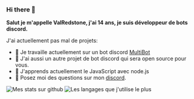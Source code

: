 ### Hi there 👋


**Salut je m'appelle ValRedstone, j'ai 14 ans, je suis développeur de bots discord.**

J'ai actuellement pas mal de projets:

- 🔭 Je travaille actuellement sur un bot discord [MultiBot](https://github.com/ValRedstone/MultiBot)
- 📣 J'ai aussi un autre projet de bot discord qui sera open source pour vous.
- 🌱 J'apprends actuellement le JavaScript avec node.js
- 💬 Posez moi des questions sur mon [discord](https://discord.gg/Vpmee3fcAt).

<img alt="Mes stats sur github" src="https://github-readme-stats.vercel.app/api?username=ValRedstone&show_icons=true&hide_border=true&theme=tokyonight" />

<img alt="Les langages que j'utilise le plus" src="https://github-readme-stats.vercel.app/api/top-langs?username=ValRedstone&show_icons=true&theme=tokyonight&layout=compact" />

